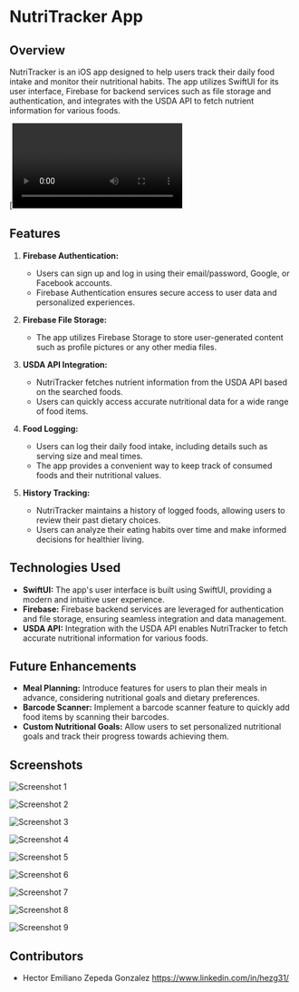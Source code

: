 # NutriTracker App

## Overview

NutriTracker is an iOS app designed to help users track their daily food intake and monitor their nutritional habits. The app utilizes SwiftUI for its user interface, Firebase for backend services such as file storage and authentication, and integrates with the USDA API to fetch nutrient information for various foods.

[![NutriTracker Demo Video](https://github.com/hectorBoi/MacroNutrientTracker/blob/f0359412afab82363c0dc7f85b9caab13ebbc3d0/images/Simulator%20Screen%20Recording%20-%20iPhone%2015%20Pro%20-%202024-05-03%20at%2013.43.47.mp4)

## Features

1. **Firebase Authentication:**
   - Users can sign up and log in using their email/password, Google, or Facebook accounts.
   - Firebase Authentication ensures secure access to user data and personalized experiences.

2. **Firebase File Storage:**
   - The app utilizes Firebase Storage to store user-generated content such as profile pictures or any other media files.

3. **USDA API Integration:**
   - NutriTracker fetches nutrient information from the USDA API based on the searched foods.
   - Users can quickly access accurate nutritional data for a wide range of food items.

4. **Food Logging:**
   - Users can log their daily food intake, including details such as serving size and meal times.
   - The app provides a convenient way to keep track of consumed foods and their nutritional values.

5. **History Tracking:**
   - NutriTracker maintains a history of logged foods, allowing users to review their past dietary choices.
   - Users can analyze their eating habits over time and make informed decisions for healthier living.

## Technologies Used

- **SwiftUI:** The app's user interface is built using SwiftUI, providing a modern and intuitive user experience.
- **Firebase:** Firebase backend services are leveraged for authentication and file storage, ensuring seamless integration and data management.
- **USDA API:** Integration with the USDA API enables NutriTracker to fetch accurate nutritional information for various foods.

## Future Enhancements

- **Meal Planning:** Introduce features for users to plan their meals in advance, considering nutritional goals and dietary preferences.
- **Barcode Scanner:** Implement a barcode scanner feature to quickly add food items by scanning their barcodes.
- **Custom Nutritional Goals:** Allow users to set personalized nutritional goals and track their progress towards achieving them.

## Screenshots

![Screenshot 1](https://github.com/hectorBoi/MacroNutrientTracker/blob/3fafc81d3b9b2f58d6d24d817499db08ec155c5b/images/Simulator%20Screenshot%20-%20iPhone%2015%20Pro%20-%202024-05-03%20at%2013.35.03.png)

![Screenshot 2](https://github.com/hectorBoi/MacroNutrientTracker/blob/f0359412afab82363c0dc7f85b9caab13ebbc3d0/images/Simulator%20Screenshot%20-%20iPhone%2015%20Pro%20-%202024-05-03%20at%2013.35.23.png)

![Screenshot 3](https://github.com/hectorBoi/MacroNutrientTracker/blob/f0359412afab82363c0dc7f85b9caab13ebbc3d0/images/Simulator%20Screenshot%20-%20iPhone%2015%20Pro%20-%202024-05-03%20at%2013.35.28.png)

![Screenshot 4](https://github.com/hectorBoi/MacroNutrientTracker/blob/f0359412afab82363c0dc7f85b9caab13ebbc3d0/images/Simulator%20Screenshot%20-%20iPhone%2015%20Pro%20-%202024-05-03%20at%2013.37.10.png)

![Screenshot 5](https://github.com/hectorBoi/MacroNutrientTracker/blob/f0359412afab82363c0dc7f85b9caab13ebbc3d0/images/Simulator%20Screenshot%20-%20iPhone%2015%20Pro%20-%202024-05-03%20at%2013.38.25.png)

![Screenshot 6](https://github.com/hectorBoi/MacroNutrientTracker/blob/f0359412afab82363c0dc7f85b9caab13ebbc3d0/images/Simulator%20Screenshot%20-%20iPhone%2015%20Pro%20-%202024-05-03%20at%2013.38.35.png)

![Screenshot 7](https://github.com/hectorBoi/MacroNutrientTracker/blob/f0359412afab82363c0dc7f85b9caab13ebbc3d0/images/Simulator%20Screenshot%20-%20iPhone%2015%20Pro%20-%202024-05-03%20at%2013.38.51.png)

![Screenshot 8](https://github.com/hectorBoi/MacroNutrientTracker/blob/f0359412afab82363c0dc7f85b9caab13ebbc3d0/images/Simulator%20Screenshot%20-%20iPhone%2015%20Pro%20-%202024-05-03%20at%2013.39.01.png)

![Screenshot 9](https://github.com/hectorBoi/MacroNutrientTracker/blob/f0359412afab82363c0dc7f85b9caab13ebbc3d0/images/Simulator%20Screenshot%20-%20iPhone%2015%20Pro%20-%202024-05-03%20at%2013.39.50.png)

## Contributors

- Hector Emiliano Zepeda Gonzalez https://www.linkedin.com/in/hezg31/
